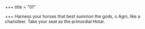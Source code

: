 +++
title = "01"

+++
Harness your horses that best summon the gods, o Agni, like a
charioteer.
Take your seat as the primordial Hotar.